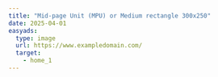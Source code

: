 ```yaml
---
title: "Mid-page Unit (MPU) or Medium rectangle 300x250"
date: 2025-04-01
easyads:
  type: image
  url: https://www.exampledomain.com/
  target: 
    - home_1
---
```

